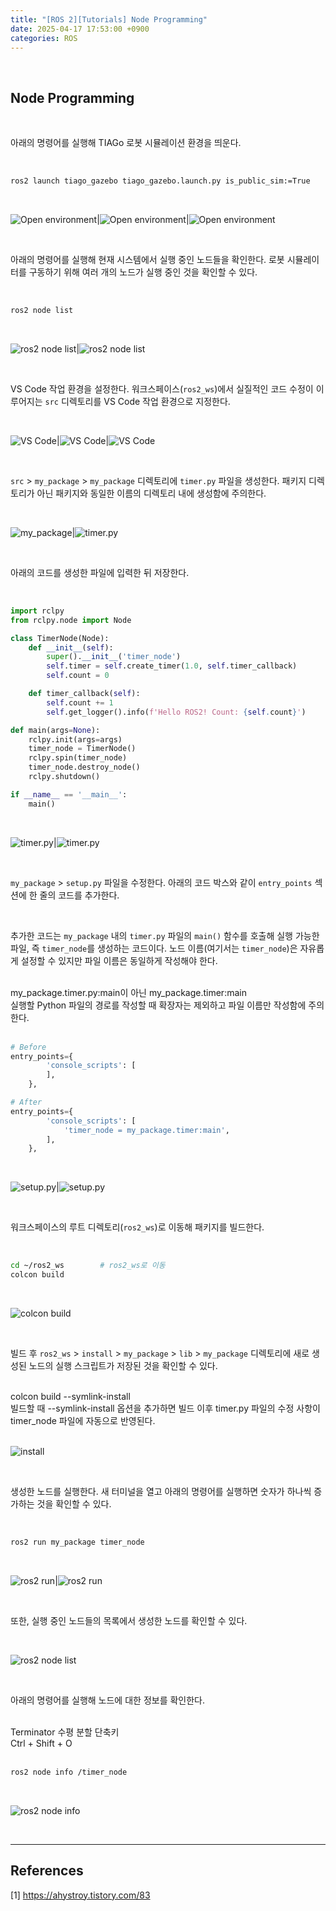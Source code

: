```yaml
---
title: "[ROS 2][Tutorials] Node Programming"
date: 2025-04-17 17:53:00 +0900
categories: ROS
---
```


&nbsp;

## Node Programming

<br>

아래의 명령어를 실행해 TIAGo 로봇 시뮬레이션 환경을 띄운다.

<br>

```bash
ros2 launch tiago_gazebo tiago_gazebo.launch.py is_public_sim:=True
```

<br>

![Open environment](/assets/img/2025-04-17/open-environment-1.png)|![Open environment](/assets/img/2025-04-17/open-environment-2.png)|![Open environment](/assets/img/2025-04-17/open-environment-3.png)

<br>

아래의 명령어를 실행해 현재 시스템에서 실행 중인 노드들을 확인한다. 로봇 시뮬레이터를 구동하기 위해 여러 개의 노드가 실행 중인 것을 확인할 수 있다.

<br>

```bash
ros2 node list
```

<br>

![ros2 node list](/assets/img/2025-04-17/ros2-node-list-1.png)|![ros2 node list](/assets/img/2025-04-17/ros2-node-list-2.png)

<br>

VS Code 작업 환경을 설정한다. 워크스페이스(`ros2_ws`)에서 실질적인 코드 수정이 이루어지는 `src` 디렉토리를 VS Code 작업 환경으로 지정한다.

<br>

![VS Code](/assets/img/2025-04-17/vscode-1.png)|![VS Code](/assets/img/2025-04-17/vscode-2.png)|![VS Code](/assets/img/2025-04-17/vscode-3.png)

<br>

`src` > `my_package` > `my_package` 디렉토리에 `timer.py` 파일을 생성한다. 패키지 디렉토리가 아닌 패키지와 동일한 이름의 디렉토리 내에 생성함에 주의한다.

<br>

![my_package](/assets/img/2025-04-17/my-package-1.png)|![timer.py](/assets/img/2025-04-17/timer-1.png)

<br>

아래의 코드를 생성한 파일에 입력한 뒤 저장한다.

<br>

```python
import rclpy
from rclpy.node import Node

class TimerNode(Node):
    def __init__(self):
        super().__init__('timer_node')
        self.timer = self.create_timer(1.0, self.timer_callback)
        self.count = 0

    def timer_callback(self):
        self.count += 1
        self.get_logger().info(f'Hello ROS2! Count: {self.count}')

def main(args=None):
    rclpy.init(args=args)
    timer_node = TimerNode()
    rclpy.spin(timer_node)
    timer_node.destroy_node()
    rclpy.shutdown()

if __name__ == '__main__':
    main()
```

<br>

![timer.py](/assets/img/2025-04-17/timer-2.png)|![timer.py](/assets/img/2025-04-17/timer-3.png)

<br>

`my_package` > `setup.py` 파일을 수정한다. 아래의 코드 박스와 같이 `entry_points` 섹션에 한 줄의 코드를 추가한다.

<br>

추가한 코드는 `my_package` 내의 `timer.py` 파일의 `main()` 함수를 호출해 실행 가능한 파일, 즉 `timer_node`를 생성하는 코드이다. 노드 이름(여기서는 `timer_node`)은 자유롭게 설정할 수 있지만 파일 이름은 동일하게 작성해야 한다.

<br>

<div class="box-info">
<div class="title"> my_package.timer.py:main이 아닌 my_package.timer:main </div>
실행할 Python 파일의 경로를 작성할 때 확장자는 제외하고 파일 이름만 작성함에 주의한다.
</div>

<br>

```python
# Before
entry_points={
        'console_scripts': [
        ],
    },

# After
entry_points={
        'console_scripts': [
            'timer_node = my_package.timer:main',
        ],
    },
```

<br>

![setup.py](/assets/img/2025-04-17/setup-1.png)|![setup.py](/assets/img/2025-04-17/setup-2.png)

<br>

워크스페이스의 루트 디렉토리(`ros2_ws`)로 이동해 패키지를 빌드한다.

<br>

```bash
cd ~/ros2_ws        # ros2_ws로 이동
colcon build
```

<br>

![colcon build](/assets/img/2025-04-17/colcon-build.png)

<br>

빌드 후 `ros2_ws` > `install` > `my_package` > `lib` > `my_package` 디렉토리에 새로 생성된 노드의 실행 스크립트가 저장된 것을 확인할 수 있다.

<br>

<div class="box-info">
<div class="title"> colcon build --symlink-install </div>
빌드할 때 --symlink-install 옵션을 추가하면 빌드 이후 timer.py 파일의 수정 사항이 timer_node 파일에 자동으로 반영된다.
</div>

<br>

![install](/assets/img/2025-04-17/install.png)

<br>

생성한 노드를 실행한다. 새 터미널을 열고 아래의 명령어를 실행하면 숫자가 하나씩 증가하는 것을 확인할 수 있다.

<br>

```bash
ros2 run my_package timer_node
```

<br>

![ros2 run](/assets/img/2025-04-17/ros2-run-1.png)|![ros2 run](/assets/img/2025-04-17/ros2-run-2.png)

<br>

또한, 실행 중인 노드들의 목록에서 생성한 노드를 확인할 수 있다.

<br>

![ros2 node list](/assets/img/2025-04-17/ros2-node-list-3.png)

<br>

아래의 명령어를 실행해 노드에 대한 정보를 확인한다.

<br>

<div class="box-info">
<div class="title"> Terminator 수평 분할 단축키 </div>
Ctrl + Shift + O
</div>

<br>

```bash
ros2 node info /timer_node
```

<br>

![ros2 node info](/assets/img/2025-04-17/ros2-node-info.png)

<br>

---

## References

[1] <https://ahystroy.tistory.com/83>

&nbsp;